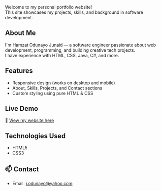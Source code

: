 Welcome to my personal portfolio website!  
This site showcases my projects, skills, and background in software development.

##  About Me
I'm Hamzat Odunayo Junaid — a software engineer passionate about web development, programming, and building creative tech projects.  
I have experience with HTML, CSS, Java, C#, and more.

##  Features
- Responsive design (works on desktop and mobile)
- About, Skills, Projects, and Contact sections
- Custom styling using pure HTML & CSS

##  Live Demo
🔗 [View my website here](https://odgom.github.io/portfolio/)

##  Technologies Used
- HTML5  
- CSS3  


## 📫 Contact
- Email: j.odunayo@yahoo.com  
